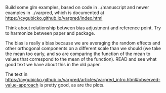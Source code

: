 Build some glm examples, based on code in ../manuscript and newer examples in ../varpred, which is documented at https://cygubicko.github.io/varpred/index.html

Think about relationship between bias adjustment and reference point. Try to harmonize between paper and package.

The bias is really a bias because we are averaging the random effects and other orthogonal components on a different scale than we should (we take the mean too early, and so are comparing the function of the mean to values that correspond to the mean of the function). READ and see what good text we have about this in the old paper.

The text in https://cygubicko.github.io/varpred/articles/varpred_intro.html#observed-value-approach is pretty good, as are the plots.
